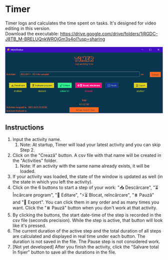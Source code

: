 # Timer

Timer logs and calculates the time spent on tasks. It's designed for video editing in this version.
<br>
Download the executable: https://drive.google.com/drive/folders/1jRGDC-J8TB_M-BRELUQnkWROjGm3s4oI?usp=sharing
<br><br>
![Screenshot](https://github.com/AndreiVaida/Timer/blob/master/Resources/Screenshot%202022-10-25%20214415.png?raw=true "Screenshot")
## Instructions
1. Input the activity name.
   1. Note: At startup, Timer will load your latest activity and you can skip Step 2.
2. Click on the "Crează" button. A csv file with that name will be created in the "Activities" folder.
   1. Note: If an activity with the same name already exists, it will be loaded.
3. If your activity was loaded, the state of the window is updated as well (in the state in which you left the activity).
4. Click on the 6 buttons to start a step of your work: "📥 Descărcare", "⏳ Încărcare program", "🚀 Editare", "⚡⏳ Blocat, reîncărcare", "⏸️ Pauză" and "💾 Export".
You can click them in any order and as many times you want. Click the "⏸️ Pauză" button when you don't work at that activity.
5. By clicking the buttons, the start date-time of the step is recorded in the csv file (seconds precision).
While the step is active, that button will look like it's pressed.
6. The current duration of the active step and the total duration of all steps are calculated and displayed in real time under each button.
The duration is not saved in the file. The Pause step is not considered work.
7. [Not yet developed] After you finish the activity, click the "Salvare total în fișier" button to save all the durations in the file.
